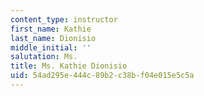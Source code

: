 ```yaml
---
content_type: instructor
first_name: Kathie
last_name: Dionisio
middle_initial: ''
salutation: Ms.
title: Ms. Kathie Dionisio
uid: 54ad295e-444c-89b2-c38b-f04e015e5c5a
---
```

